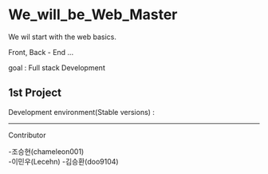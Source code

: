 # We_will_be_Web_Master

We wil start with the web basics.



Front, Back - End ...



goal : Full stack Development 



## 1st Project

Development environment(Stable versions) :





------

Contributor

-조승현(chameleon001)  
-이민우(Lecehn)
-김승환(doo9104)
